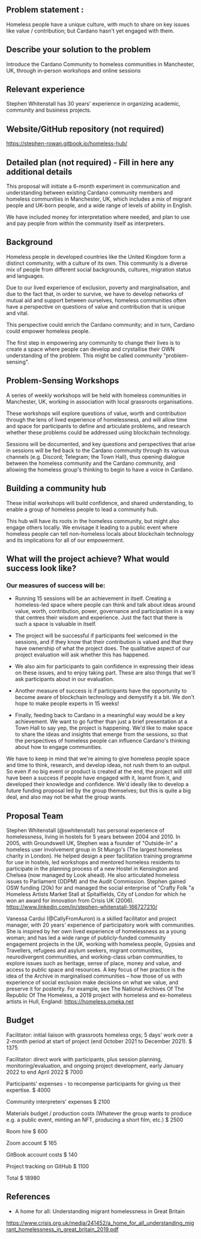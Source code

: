 ## Problem statement :

Homeless people have a unique culture, with much to share on key issues like value / contribution; but Cardano hasn't yet engaged with them.

## Describe your solution to the problem

Introduce the Cardano Community to homeless communities in Manchester, UK, through in-person workshops and online sessions

## Relevant experience

Stephen Whitenstall has 30 years' experience in organizing academic, community and business projects.

## Website/GitHub repository (not required)
https://stephen-rowan.gitbook.io/homeless-hub/

## Detailed plan (not required) - Fill in here any additional details

This proposal will initiate a 6-month experiment in communication and understanding between existing Cardano community members and homeless communities in Manchester, UK, which includes a mix of migrant people and UK-born people, and a wide range of levels of ability in English.

We have included money for interpretation where needed, and plan to use and pay people from within the community itself as interpreters.

## Background

Homeless people in developed countries like the United Kingdom form a distinct community, with a culture of its own. This community is a diverse mix of people from different social backgrounds, cultures, migration status and languages.

Due to our lived experience of exclusion, poverty and marginalisation, and due to the fact that, in order to survive, we have to develop networks of mutual aid and support between ourselves, homeless communities often have a perspective on questions of value and contribution that is unique and vital.

This perspective could enrich the Cardano community; and in turn, Cardano could empower homeless people.

The first step in empowering any community to change their lives is to create a space where people can develop and crystallise their OWN understanding of the problem. This might be called community "problem-sensing".

## Problem-Sensing Workshops

A series of weekly workshops will be held with homeless communities in Manchester, UK, working in association with local grassroots organisations.

These workshops will explore questions of value, worth and contribution through the lens of lived experience of homelessness, and will allow time and space for participants to define and articulate problems, and research whether these problems could be addressed using blockchain technology.

Sessions will be documented, and key questions and perspectives that arise in sessions will be fed back to the Cardano community through its various channels (e.g. Discord; Telegram; the Town Hall), thus opening dialogue between the homeless community and the Cardano community, and allowing the homeless group's thinking to begin to have a voice in Cardano.

## Building a community hub

These initial workshops will build confidence, and shared understanding, to enable a group of homeless people to lead a community hub.

This hub will have its roots in the homeless community, but might also engage others locally. We envisage it leading to a public event where homeless people can tell non-homeless locals about blockchain technology and its implications for all of our empowerment.

## What will the project achieve? What would success look like?

### Our measures of success will be: 

- Running 15 sessions will be an achievement in itself. Creating a homeless-led space where people can think and talk about ideas around value, worth, contribution, power, governance and participation in a way that centres their wisdom and experience. Just the fact that there is such a space is valuable in itself.

- The project will be successful if participants feel welcomed in the sessions, and if they know that their contribution is valued and that they have ownership of what the project does. The qualitative aspect of our project evaluation will ask whether this has happened.

 - We also aim for participants to gain confidence in expressing their ideas on these issues, and to enjoy taking part. These are also things that we'll ask participants about in our evaluation.

 - Another measure of success is if participants have the opportunity to become aware of blockchain technology and demystify it a bit. We don't hope to make people experts in 15 weeks!

 - Finally, feeding back to Cardano in a meaningful way would be a key achievement. We want to go further than just a brief presentation at a Town Hall to say yep, the project is happening. We'd like to make space to share the ideas and insights that emerge from the sessions, so that the perspectives of homeless people can influence Cardano's thinking about how to engage communities.

We have to keep in mind that we're aiming to give homeless people space and time to think, research, and develop ideas, not rush them to an output. So even if no big event or product is created at the end, the project will still have been a success if people have engaged with it, learnt from it, and developed their knowledge and confidence. We'd ideally like to develop a future funding proposal led by the group themselves; but this is quite a big deal, and also may not be what the group wants.

## Proposal Team

Stephen Whitenstall (@swhitenstall) has personal experience of homelessness, living in hostels for 5 years between 2004 and 2010. In 2005, with Groundswell UK, Stephen was a founder of "Outside-In" a homeless user involvement group in St Mungo's (The largest homeless charity in London). He helped design a peer facilitation training programme for use in hostels, led workshops and mentored homeless residents to participate in the planning process of a new Hostel in Kensington and Chelsea (now managed by Look ahead). He also articulated homeless issues to Parliament (ODPM) and the Audit Commission. Stephen gained OSW funding (20k) for and managed the social enterprise of "Crafty Folk "a Homeless Artists Market Stall at Spitalfields, City of London for which he won an award for innovation from Crisis UK (2006). https://www.linkedin.com/in/stephen-whitenstall-166727210/

Vanessa Cardui (@CallyFromAuron) is a skilled facilitator and project manager, with 20 years' experience of participatory work with communities. She is inspired by her own lived experience of homelessness as a young woman; and has led a wide range of publicly-funded community engagement projects in the UK, working with homeless people, Gypsies and Travellers, refugees and asylum seekers, migrant communities, neurodivergent communities, and working-class urban communities, to explore issues such as heritage, sense of place, money and value, and access to public space and resources. A key focus of her practice is the idea of the Archive in marginalised communities – how those of us with experience of social exclusion make decisions on what we value, and preserve it for posterity. For example, see The National Archives Of The Republic Of The Homeless, a 2019 project with homeless and ex-homeless artists in Hull, England: https://homeless.omeka.net

## Budget

Facilitator: initial liaison with grassroots homeless orgs; 5 days' work over a 2-month period at start of project (end October 2021 to December 2021).
$ 1375

Facilitator: direct work with participants, plus session planning, monitoring/evaluation, and ongoing project development, early January 2022 to end April 2022
$ 7000

Participants' expenses - to recompense participants for giving us their expertise.
$ 4000

Community interpreters' expenses
$ 2100

Materials budget / production costs (Whatever the group wants to produce e.g. a public event, minting an NFT, producing a short film, etc.)
$ 2500

Room hire
$ 600

Zoom account
$ 165

GitBook account costs
$ 140

Project tracking on GitHub
$ 1100

Total $ 18980

## References

- A home for all: Understanding migrant homelessness in Great Britain

https://www.crisis.org.uk/media/241452/a_home_for_all_understanding_migrant_homelessness_in_great_britain_2019.pdf
